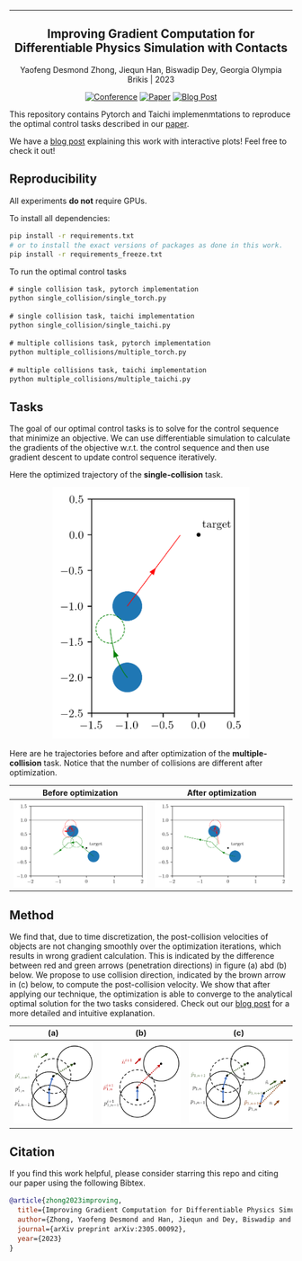 ---

<div align="center">    
 
## Improving Gradient Computation for Differentiable Physics Simulation with Contacts

Yaofeng Desmond Zhong, Jiequn Han, Biswadip Dey, Georgia Olympia Brikis | 2023

[![Conference](http://img.shields.io/badge/L4DC-2023-4b44ce.svg)](https://arxiv.org/abs/2305.00092)
[![Paper](http://img.shields.io/badge/arXiv-2305.00092-B31B1B.svg)](https://arxiv.org/abs/2305.00092)
[![Blog Post](http://img.shields.io/badge/Blog-000000.svg)](https://arxiv.org/abs/2305.00092)


</div>

This repository contains Pytorch and Taichi implemenmtations to reproduce the optimal control tasks described in our [paper](https://arxiv.org/abs/2305.00092).

We have a [blog post](https://desmondzhong.com/blog/2023-improving-gradient-computation/) explaining this work with interactive plots! Feel free to check it out!


## Reproducibility

All experiments __do not__ require GPUs.

To install all dependencies:
```bash
pip install -r requirements.txt
# or to install the exact versions of packages as done in this work. 
pip install -r requirements_freeze.txt
```

To run the optimal control tasks
```
# single collision task, pytorch implementation
python single_collision/single_torch.py

# single collision task, taichi implementation
python single_collision/single_taichi.py

# multiple collisions task, pytorch implementation
python multiple_collisions/multiple_torch.py

# multiple collisions task, taichi implementation
python multiple_collisions/multiple_taichi.py
```

## Tasks

The goal of our optimal control tasks is to solve for the control sequence that minimize an objective. We can use differentiable simulation to calculate the gradients of the objective w.r.t. the control sequence and then use gradient descent to update control sequence iteratively. 

Here the optimized trajectory of the __single-collision__ task.

<p align="center">
 <img src="./assets/single_after_optimization.png" alt="drawing" width="350"/>
</p>

Here are he trajectories before and after optimization of the __multiple-collision__ task. Notice that the number of collisions are different after optimization. 

| Before optimization  |   After optimization  | 
| :---------:|:------:|
| <img src="./assets/multiple_before_optimization.png" alt="drawing" width="450"/> | <img src="./assets/multiple_after_optimization.png" alt="drawing" width="450"/> |

## Method

We find that, due to time discretization, the post-collision velocities of objects are not changing smoothly over the optimization iterations, which results in wrong gradient calculation. This is indicated by the difference between red and green arrows (penetration directions) in figure (a) abd (b) below. We propose to use collision direction, indicated by the brown arrow in (c) below, to compute the post-collision velocity. We show that after applying our technique, the optimization is able to converge to the analytical optimal solution for the two tasks considered. Check out our [blog post](https://desmondzhong.com/blog/2023-improving-gradient-computation/) for a more detailed and intuitive explanation. 

| (a)  |   (b)  | (c)  | 
| :---------:|:------:|:------:|
| <img src="./assets/cartoon_1.png" alt="drawing" width="260"/> | <img src="./assets/cartoon_2.png" alt="drawing" width="260"/> | <img src="./assets/cartoon_3.png" alt="drawing" width="330"/> |

## Citation
If you find this work helpful, please consider starring this repo and citing our paper using the following Bibtex.
```bibtex
@article{zhong2023improving,
  title={Improving Gradient Computation for Differentiable Physics Simulation with Contacts},
  author={Zhong, Yaofeng Desmond and Han, Jiequn and Dey, Biswadip and Brikis, Georgia Olympia},
  journal={arXiv preprint arXiv:2305.00092},
  year={2023}
}
```

